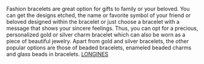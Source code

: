 Fashion bracelets are great option for gifts to family or your beloved. You can get the designs etched, the name or favorite symbol of your friend or beloved designed within the bracelet or just choose a bracelet with a message that shows your sincere feelings. Thus, you can opt for a precious, personalized gold or silver charm bracelet which can also be worn as a piece of beautiful jewelry. Apart from gold and silver bracelets, the other popular options are those of beaded bracelets, enameled beaded charms and glass beads in bracelets.
 <a href="http://www.carebeau-enjoy.com/shoponlinejp.asp?cheap=shop/a/b/products/01135.html" title="LONGINES">LONGINES</a>
